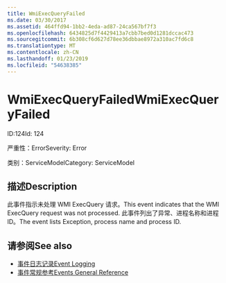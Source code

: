 ```yaml
---
title: WmiExecQueryFailed
ms.date: 03/30/2017
ms.assetid: 464ffd94-1bb2-4eda-ad87-24ca567bf7f3
ms.openlocfilehash: 6434825d7f4429413a7cbb7bed0d1281dccac473
ms.sourcegitcommit: 6b308cf6d627d78ee36dbbae8972a310ac7fd6c8
ms.translationtype: MT
ms.contentlocale: zh-CN
ms.lasthandoff: 01/23/2019
ms.locfileid: "54638385"
---
```

# <a name="wmiexecqueryfailed"></a><span data-ttu-id="c4f0d-102">WmiExecQueryFailed</span><span class="sxs-lookup"><span data-stu-id="c4f0d-102">WmiExecQueryFailed</span></span>
<span data-ttu-id="c4f0d-103">ID:124</span><span class="sxs-lookup"><span data-stu-id="c4f0d-103">Id: 124</span></span>  
  
 <span data-ttu-id="c4f0d-104">严重性：Error</span><span class="sxs-lookup"><span data-stu-id="c4f0d-104">Severity: Error</span></span>  
  
 <span data-ttu-id="c4f0d-105">类别：ServiceModel</span><span class="sxs-lookup"><span data-stu-id="c4f0d-105">Category: ServiceModel</span></span>  
  
## <a name="description"></a><span data-ttu-id="c4f0d-106">描述</span><span class="sxs-lookup"><span data-stu-id="c4f0d-106">Description</span></span>  
 <span data-ttu-id="c4f0d-107">此事件指示未处理 WMI ExecQuery 请求。</span><span class="sxs-lookup"><span data-stu-id="c4f0d-107">This event indicates that the WMI ExecQuery request was not processed.</span></span> <span data-ttu-id="c4f0d-108">此事件列出了异常、进程名称和进程 ID。</span><span class="sxs-lookup"><span data-stu-id="c4f0d-108">The event lists Exception, process name and process ID.</span></span>  
  
## <a name="see-also"></a><span data-ttu-id="c4f0d-109">请参阅</span><span class="sxs-lookup"><span data-stu-id="c4f0d-109">See also</span></span>
- [<span data-ttu-id="c4f0d-110">事件日志记录</span><span class="sxs-lookup"><span data-stu-id="c4f0d-110">Event Logging</span></span>](../../../../../docs/framework/wcf/diagnostics/event-logging/index.md)
- [<span data-ttu-id="c4f0d-111">事件常规参考</span><span class="sxs-lookup"><span data-stu-id="c4f0d-111">Events General Reference</span></span>](../../../../../docs/framework/wcf/diagnostics/event-logging/events-general-reference.md)
